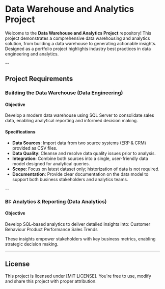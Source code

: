 # Data Warehouse and Analytics Project

Welcome to the **Data Warehouse and Analytics Project** repository!
This project demonstrates a comprehensive data warehousing and analytics solution, from building a data warehouse to generating actionable insights. Designed as a portfolio project highlights industry best practices in data engineering and analytics.

--

## Project Requirements

### Building the Data Warehouse (Data Engineering)

#### Objective
Develop a modern data warehouse using SQL Server to consolidate sales data, enabling analytical reporting and informed decision making.

#### Specifications
- **Data Sources**: Import data from two source systems (ERP & CRM) provided as CSV files.
- **Data Quality**: Cleanse and resolve data quality issues prior to analysis.
- **Integration**: Combine both sources into a single, user-friendly data model designed for analytical queries.
- **Scope**: Focus on latest dataset only; historization of data is not required.
- **Documentation**: Provide clear documentation on the data model to support both business stakeholders and analytics teams.

--

### BI: Analytics & Reporting (Data Analytics)

#### Objective
Develop SQL-based analytics to deliver detailed insights into:
Customer Behaviour
Product Performance
Sales Trends

These insights empower stakeholders with key business metrics, enabling strategic decision making.

---

## License

This project is licensed under [MIT LICENSE]. You're free to use, modify and share this project with proper attribution.
